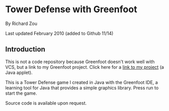 Tower Defense with Greenfoot
======================
By Richard Zou

Last updated February 2010 (added to Github 11/14)

Introduction
-------------
This is not a code repository because Greenfoot doesn't work well with VCS, but a link to my Greenfoot project.
Click here for a [link to my project](http://www.greenfoot.org/scenarios/1272) (a Java applet).

This is a Tower Defense game I created in Java with the Greenfoot IDE, a learning tool for Java that provides a simple graphics library.  Press run to start the game.

Source code is available upon request.
